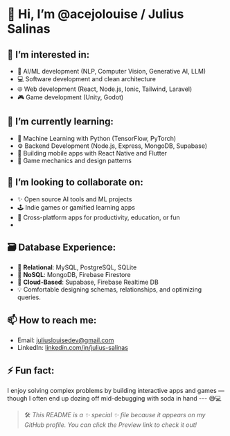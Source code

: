 # 👋 Hi, I’m @acejolouise / Julius Salinas

## 👀 I’m interested in:
- 🤖 AI/ML development (NLP, Computer Vision, Generative AI, LLM)
- 💻 Software development and clean architecture
- 🌐 Web development (React, Node.js, Ionic, Tailwind, Laravel)
- 🎮 Game development (Unity, Godot)

## 🌱 I’m currently learning:
- 🧠 Machine Learning with Python (TensorFlow, PyTorch)
- ⚙️ Backend Development (Node.js, Express, MongoDB, Supabase)
- 🚀 Building mobile apps with React Native and Flutter
- 🎲 Game mechanics and design patterns

## 💞️ I’m looking to collaborate on:
- ✨ Open source AI tools and ML projects
- 🕹️ Indie games or gamified learning apps
- 📱 Cross-platform apps for productivity, education, or fun
- 
## 🗃️ Database Experience:
- 🔹 **Relational**: MySQL, PostgreSQL, SQLite
- 🔸 **NoSQL**: MongoDB, Firebase Firestore
- 🔹 **Cloud-Based**: Supabase, Firebase Realtime DB
- 💡 Comfortable designing schemas, relationships, and optimizing queries.

## 📫 How to reach me:
- Email: juliuslouisedev@gmail.com 
- LinkedIn: [linkedin.com/in/julius-salinas](https://www.linkedin.com/in/julius-salinas/) 


## ⚡ Fun fact:
I enjoy solving complex problems by building interactive apps and games — though I often end up dozing off mid-debugging with soda in hand
--- 😅💻

> 🛠️ *This README is a ✨ special ✨ file because it appears on my GitHub profile. You can click the Preview link to check it out!*  

